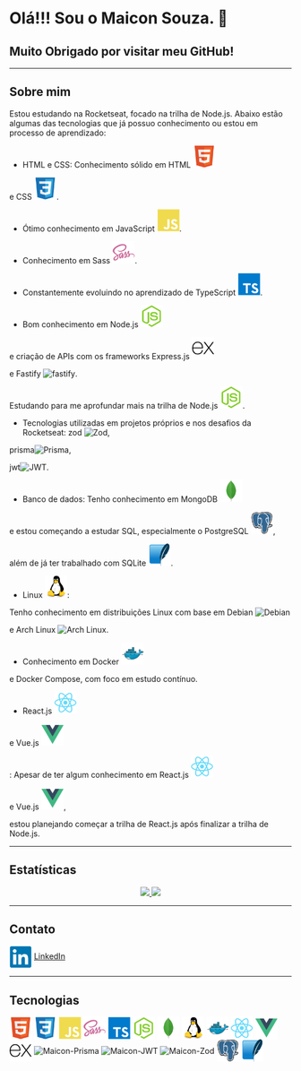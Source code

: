 # Olá!!! Sou o Maicon Souza. 👋

## Muito Obrigado por visitar meu GitHub!

---

## Sobre mim

Estou estudando na Rocketseat, focado na trilha de Node.js. Abaixo estão algumas das tecnologias que já possuo conhecimento ou estou em processo de aprendizado:

- HTML e CSS: Conhecimento sólido em HTML <img src="https://raw.githubusercontent.com/devicons/devicon/master/icons/html5/html5-original.svg" alt="JavaScript" width="40" > 

e CSS <img src="https://raw.githubusercontent.com/devicons/devicon/master/icons/css3/css3-original.svg" alt="JavaScript" width="40" >.

- Ótimo conhecimento em JavaScript <img src="https://raw.githubusercontent.com/devicons/devicon/master/icons/javascript/javascript-plain.svg" alt="JavaScript" width="40">.

- Conhecimento em Sass <img src="https://raw.githubusercontent.com/devicons/devicon/master/icons/sass/sass-original.svg" alt="Sass" width="40">.

- Constantemente evoluindo no aprendizado de TypeScript <img src="https://raw.githubusercontent.com/devicons/devicon/master/icons/typescript/typescript-plain.svg" alt="TypeScript" width="40">.

- Bom conhecimento em Node.js <img src="https://raw.githubusercontent.com/devicons/devicon/master/icons/nodejs/nodejs-original.svg" alt="Node.js" width="40"> 

e criação de APIs com os frameworks Express.js <img src="https://raw.githubusercontent.com/devicons/devicon/master/icons/express/express-original.svg" alt="express" width="40">  

e Fastify <img src="https://www.fastify.io/images/fastify-logo-inverted.2180cc6b1919d47a.png" alt="fastify" width="40">. 

Estudando para me aprofundar mais na trilha de Node.js <img src="https://raw.githubusercontent.com/devicons/devicon/master/icons/nodejs/nodejs-original.svg" alt="Node.js" width="40">.

- Tecnologias utilizadas em projetos próprios e nos desafios da Rocketseat: 
zod <img src="https://zod.dev/logo.svg" alt="Zod" width="40" >, 

prisma<img src="https://prismalens.vercel.app/header/logo-dark.svg" alt="Prisma" width="40">,

jwt<img src="https://jwt.io/img/pic_logo.svg" alt="JWT" width="40">.

- Banco de dados: Tenho conhecimento em MongoDB <img src="https://raw.githubusercontent.com/devicons/devicon/master/icons/mongodb/mongodb-original.svg" alt="MongoDB" width="40">

e estou começando a estudar SQL, especialmente o PostgreSQL <img src="https://raw.githubusercontent.com/devicons/devicon/master/icons/postgresql/postgresql-original.svg" alt="PstgreSQL" width="40">, 

além de já ter trabalhado com SQLite <img src="https://raw.githubusercontent.com/devicons/devicon/master/icons/sqlite/sqlite-original.svg" alt="SQLite" width="40">.

- Linux <img src="https://raw.githubusercontent.com/devicons/devicon/master/icons/linux/linux-original.svg" alt="Linux" width="40">: 

Tenho conhecimento em distribuições Linux com base em Debian <img src="https://www.debian.org/Pics/openlogo-50.png" alt="Debian" width="40">

e Arch Linux <img src="https://cdn0.iconfinder.com/data/icons/flat-round-system/512/archlinux-512.png" alt="Arch Linux" width="40">.

- Conhecimento em Docker <img src="https://raw.githubusercontent.com/devicons/devicon/master/icons/docker/docker-original.svg" alt="Docker" width="40">

e Docker Compose, com foco em estudo contínuo.

- React.js <img src="https://raw.githubusercontent.com/devicons/devicon/master/icons/react/react-original.svg" alt="ReactJS" width="40">

e Vue.js <img src="https://raw.githubusercontent.com/devicons/devicon/master/icons/vuejs/vuejs-original.svg" alt="VueJS" width="40">

: Apesar de ter algum conhecimento em React.js <img src="https://raw.githubusercontent.com/devicons/devicon/master/icons/react/react-original.svg" alt="ReactJS" width="40">

e Vue.js <img src="https://raw.githubusercontent.com/devicons/devicon/master/icons/vuejs/vuejs-original.svg" alt="VueJS" width="40">, 

estou planejando começar a trilha de React.js após finalizar a trilha de Node.js.

---

## Estatísticas

<div align="center">
  <a href="https://github.com/MaiconDeSouza">
    <img 
      height="150rem" 
      src="https://github-readme-stats.vercel.app/api?username=maiconDeSouza&show_icons=true&theme=dracula&include_all_commits=true&count_private=true"
    />
    <img 
      height="150rem" 
      src="https://github-readme-stats.vercel.app/api/top-langs/?username=maiconDeSouza&layout=compact&langs_count=10&theme=dracula"
    />
  </a>
</div>

---

## Contato

<div>
  <img 
    align="center" 
    alt="Maicon-LinkedIn" 
    width="40" 
    src="https://raw.githubusercontent.com/devicons/devicon/master/icons/linkedin/linkedin-original.svg"
  />
  <a href="https://www.linkedin.com/in/maicon-de-souza-ferreira/">
    LinkedIn
  </a>
</div>

---

## Tecnologias

<div>
  <img 
    align="center" 
    alt="Maicon-HTML" 
    width="40" 
    src="https://raw.githubusercontent.com/devicons/devicon/master/icons/html5/html5-original.svg"
  />
  <img 
    align="center" 
    alt="Maicon-CSS" 
    width="40" 
    src="https://raw.githubusercontent.com/devicons/devicon/master/icons/css3/css3-original.svg"
  />
  <img 
    align="center" 
    alt="Maicon-JavaScript" 
    width="40" 
    src="https://raw.githubusercontent.com/devicons/devicon/master/icons/javascript/javascript-plain.svg"
  />
  <img 
    align="center" 
    alt="Maicon-Sass" 
    width="40" 
    src="https://raw.githubusercontent.com/devicons/devicon/master/icons/sass/sass-original.svg"
  />
  <img 
    align="center" 
    alt="Maicon-TypeScript" 
    width="40" 
    src="https://raw.githubusercontent.com/devicons/devicon/master/icons/typescript/typescript-plain.svg"
  />
  <img 
    align="center" 
    alt="Maicon-Node.js" 
    width="40" 
    src="https://raw.githubusercontent.com/devicons/devicon/master/icons/nodejs/nodejs-original.svg"
  />
  <img 
    align="center" 
    alt="Maicon-MongoDB" 
    width="40" 
    src="https://raw.githubusercontent.com/devicons/devicon/master/icons/mongodb/mongodb-original.svg"
  />
  <img 
    align="center" 
    alt="Maicon-Linux" 
    width="40" 
    src="https://raw.githubusercontent.com/devicons/devicon/master/icons/linux/linux-original.svg"
  />
  <img 
    align="center" 
    alt="Maicon-Docker" 
    width="40" 
    src="https://raw.githubusercontent.com/devicons/devicon/master/icons/docker/docker-original.svg"
  />
  <img 
    align="center" 
    alt="Maicon-React" 
    width="40" 
    src="https://raw.githubusercontent.com/devicons/devicon/master/icons/react/react-original.svg"
  />
  <img 
    align="center" 
    alt="Maicon-VueJS" 
    width="40" 
    src="https://raw.githubusercontent.com/devicons/devicon/master/icons/vuejs/vuejs-original.svg"
  />
  <img 
    align="center" 
    alt="Maicon-Express" 
    width="40" 
    src="https://raw.githubusercontent.com/devicons/devicon/master/icons/express/express-original.svg"
  />
  <img 
    align="center" 
    alt="Maicon-Prisma" 
    width="40" 
    src="https://github.com/prisma/prisma/blob/master/docs/assets/prisma_logo.svg"
  />
  <img 
    align="center" 
    alt="Maicon-JWT" 
    width="40" 
    src="https://jwt.io/img/pic_logo.svg"
  />
  <img 
    align="center" 
    alt="Maicon-Zod" 
    width="40" 
    src="https://excalidraw.com/assets/icons/logos/zod.svg"
  />
  <img 
    align="center" 
    alt="Maicon-PostgreSQL" 
    width="40" 
    src="https://raw.githubusercontent.com/devicons/devicon/master/icons/postgresql/postgresql-original.svg"
  />
  <img 
    align="center" 
    alt="Maicon-SQLite" 
    width="40" 
    src="https://raw.githubusercontent.com/devicons/devicon/master/icons/sqlite/sqlite-original.svg"
  />
</div>
